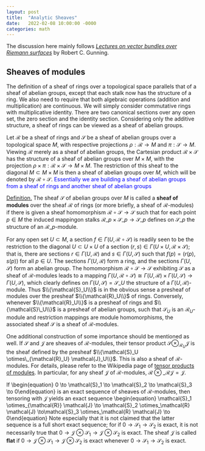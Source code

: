 ```yaml
---
layout: post
title:  "Analytic Sheaves"
date:   2022-02-08 10:00:00 -0000
categories: math
---
```


The discussion here mainly follows [_Lectures on vector bundles over Riemann surfaces_](https://www.amazon.com/Lectures-Bundles-Riemann-Surfaces-Mathematical-ebook/dp/B08D6ZVK6Y) by Robert C. Gunning.

## Sheaves of modules
The definition of a sheaf of rings over a topological space parallels that of a sheaf of abelian groups, except that each stalk now has the structure of a ring. We also need to require that both algebraic operations (addition and multiplication) are continuous. We will simply consider commutative rings with multiplicative identity. There are two canonical sections over any open set, the zero section and the identity section. Considering only the additive structure, a sheaf of rings can be viewed as a sheaf of abelian groups.

Let $\mathcal{R}$ be a sheaf of rings and $\mathcal{S}$ be a sheaf of abelian groups over a topological space $M$, with respective projections $\rho: \mathcal{R} \to M$ and $\pi: \mathcal{S} \to M$. Viewing $\mathcal{R}$ merely as a sheaf of abelian groups, the Cartesian product $\mathcal{R} \times \mathcal{S}$ has the structure of a sheaf of abelian groups over $M \times M$, with the projection $\rho \times \pi: \mathcal{R} \times \mathcal{S} \to M \times M$. The restriction of this sheaf to the diagonal $M \subset M \times M$ is then a sheaf of abelian groups over $M$, which will be denoted by $\mathcal{R} \circ \mathcal{S}$. <span style="color:blue">Essentially we are building a sheaf of abelian groups from a sheaf of rings and another sheaf of abelian groups</span>

<span style="text-decoration:underline">Definition.</span> The sheaf $\mathcal{S}$ of abelian groups over $M$ is called a **sheaf of modules** over the sheaf $\mathcal{R}$ of rings (or more briefly, a sheaf of $\mathcal{R}$-modules) if there is given a sheaf homomorphism $\mathcal{R} \circ \mathcal{S} \to \mathcal{S}$ such that for each point $p \in M$ the induced mappingon stalks $\mathcal{R}\_p \times \mathcal{S}\_p \to \mathcal{S}\_p$ defines on $\mathcal{S}\_p$ the structure of an $\mathcal{R}\_p$-module.

For any open set $U \subset M$, a section $f \in \Gamma(U, \mathcal{R} \circ \mathcal{S})$ is readily seen to be the restriction to the diagonal $U \subset U \times U$ of a section $(r,s) \in \Gamma(U \times U, \mathcal{R} \times \mathcal{S})$; that is, there are sections $r \in \Gamma(U, \mathcal{R})$ and $s \in \Gamma(U, \mathcal{S})$ such that $f(p) = (r(p), s(p))$ for all $p \in U$. The sections $\Gamma(U, \mathcal{R})$ form a ring, and the sections $\Gamma(U, \mathcal{S})$ form an abelian group. The homomorphism $\mathcal{R} \circ \mathcal{S} \to \mathcal{S}$ exhibiting $\mathcal{S}$ as a sheaf of $\mathcal{R}$-modules leads to a mapping $\Gamma(U, \mathcal{R} \circ \mathcal{S}) \cong \Gamma(U, \mathcal{R}) \times \Gamma(U, \mathcal{S}) \to \Gamma(U, \mathcal{S})$, which clearly defines on $\Gamma(U, \mathcal{S}) = \mathcal{S}\_U$ the structure of a $\Gamma(U,\mathcal{R})$-module. Thus $\\{\mathcal{S}_U\\}$ is in the obvious sense a presheaf of modules over the presheaf $\\{\mathcal{R}_U\\}$ of rings. Conversely, whenever $\\{\mathcal{R}_U\\}$ is a presheaf of rings and $\\{\mathcal{S}\_U\\}$ is a presheaf of abelian groups, such that $\mathcal{S}_U$ is an $\mathcal{R}_U$-module and restriction mappings are module homomorphisms, the associated sheaf $\mathcal{S}$ is a sheaf of $\mathcal{R}$-modules.

One additional construction of some importance should be mentioned as well. If $\mathcal{S}$ and $\mathcal{J}$ are sheaves of $\mathcal{R}$-modules, their tensor product $\mathcal{S} \otimes_{\mathcal{R}_U}\mathcal{J}$ is the sheaf defined by the presheaf $\\{\mathcal{S}_U \otimes\_{\mathcal{R}_U} \mathcal{J}_U\\}$. This is also a sheaf of $\mathcal{R}$-modules. For details, please refer to the Wikipedia page of [tensor products of modules](https://en.wikipedia.org/wiki/Tensor_product_of_modules). In particular, for any sheaf $\mathcal{J}$ of $\mathcal{R}$-modules, $\mathcal{R} \otimes\_{\mathcal{R}} \mathcal{J} = \mathcal{J}$.

If
\begin{equation} 0 \to \mathcal{S}_1 \to \mathcal{S}_2 \to \mathcal{S}_3 \to 0\end{equation}
is an exact sequence of sheaves of $\mathcal{R}$-modules, then tensoring with $\mathcal{J}$ yields an exact sequence
\begin{equation} \mathcal{S}_1 \otimes\_{\mathcal{R}} \mathcal{J} \to \mathcal{S}_2 \otimes\_\mathcal{R} \mathcal{J} \to\mathcal{S}_3 \otimes\_\mathcal{R} \mathcal{J} \to 0\end{equation}
Note especially that it is not claimed that the latter sequence is a full short exact sequence; for if $0 \to \mathcal{S}_1 \to \mathcal{S}_2$ is exact, it is not necessarily true that $0 \to \mathcal{J} \otimes \mathcal{S}_1 \to \mathcal{J} \otimes \mathcal{S}_2$ is exact. The sheaf $\mathcal{J}$ is called **flat** if  $0 \to \mathcal{J} \otimes \mathcal{S}_1 \to \mathcal{J} \otimes \mathcal{S}_2$ is exact whenever $0 \to \mathcal{S}_1 \to \mathcal{S}_2$ is exact.
